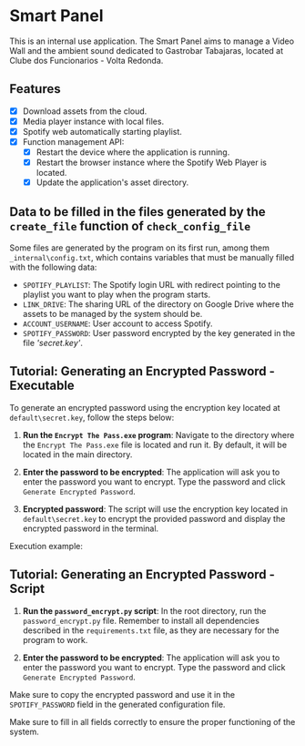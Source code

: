 # Smart Panel
This is an internal use application.
The Smart Panel aims to manage a Video Wall and the ambient sound dedicated to Gastrobar Tabajaras, located at Clube dos Funcionarios - Volta Redonda.

## Features

- [x] Download assets from the cloud.
- [x] Media player instance with local files.
- [x] Spotify web automatically starting playlist.
- [x] Function management API:
    - [x] Restart the device where the application is running.
    - [x] Restart the browser instance where the Spotify Web Player is located.
    - [x] Update the application's asset directory.

## Data to be filled in the files generated by the `create_file` function of `check_config_file`

Some files are generated by the program on its first run, among them `_internal\config.txt`, which contains variables that must be manually filled with the following data:
- `SPOTIFY_PLAYLIST`: The Spotify login URL with redirect pointing to the playlist you want to play when the program starts.
- `LINK_DRIVE`: The sharing URL of the directory on Google Drive where the assets to be managed by the system should be.
- `ACCOUNT_USERNAME`: User account to access Spotify.
- `SPOTIFY_PASSWORD`: User password encrypted by the key generated in the file _'secret.key'_.

## Tutorial: Generating an Encrypted Password - Executable

To generate an encrypted password using the encryption key located at `default\secret.key`, follow the steps below:

1. **Run the `Encrypt The Pass.exe` program**:
        Navigate to the directory where the `Encrypt The Pass.exe` file is located and run it. By default, it will be located in the main directory.

2. **Enter the password to be encrypted**:
        The application will ask you to enter the password you want to encrypt. Type the password and click `Generate Encrypted Password`.

3. **Encrypted password**:
        The script will use the encryption key located in `default\secret.key` to encrypt the provided password and display the encrypted password in the terminal.

Execution example:

## Tutorial: Generating an Encrypted Password - Script

1. **Run the `password_encrypt.py` script**:
        In the root directory, run the `password_encrypt.py` file. Remember to install all dependencies described in the `requirements.txt` file, as they are necessary for the program to work.

2. **Enter the password to be encrypted**:
        The application will ask you to enter the password you want to encrypt. Type the password and click `Generate Encrypted Password`.

Make sure to copy the encrypted password and use it in the `SPOTIFY_PASSWORD` field in the generated configuration file.

Make sure to fill in all fields correctly to ensure the proper functioning of the system.
